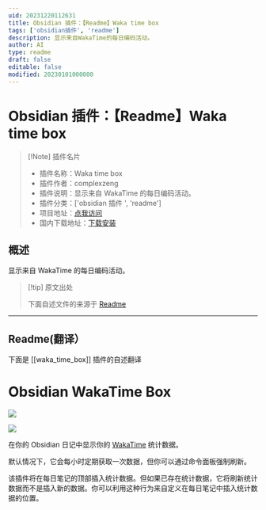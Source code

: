 ```yaml
---
uid: 20231220112631
title: Obsidian 插件：【Readme】Waka time box
tags: ['obsidian插件', 'readme']
description: 显示来自WakaTime的每日编码活动。
author: AI
type: readme
draft: false
editable: false
modified: 20230101000000
---
```


# Obsidian 插件：【Readme】Waka time box

> [!Note] 插件名片
> - 插件名称：Waka time box
> - 插件作者：complexzeng
> - 插件说明：显示来自 WakaTime 的每日编码活动。
> - 插件分类：['obsidian 插件 ', 'readme']
> - 项目地址：[点我访问](https://github.com/simonla/obsidian_waka_box)
> - 国内下载地址：[下载安装](https://pkmer.cn/products/plugin/pluginMarket/?waka_time_box)

## 概述

显示来自 WakaTime 的每日编码活动。

> [!tip] 原文出处
>
>下面自述文件的来源于 [Readme](https://ghproxy.net/https://raw.githubusercontent.com/simonla/obsidian_waka_box/master/README.md)

---

## Readme(翻译）

下面是 [[waka_time_box]] 插件的自述翻译

# Obsidian WakaTime Box

![](https://cdn.pkmer.cn/covers/waka_time_box_2_0.webp!pkmer)

![](https://cdn.pkmer.cn/covers/waka_time_box_2_1.webp!pkmer)

在你的 Obsidian 日记中显示你的 [WakaTime](https://wakatime.com/) 统计数据。

默认情况下，它会每小时定期获取一次数据，但你可以通过命令面板强制刷新。

该插件将在每日笔记的顶部插入统计数据。但如果已存在统计数据，它将刷新统计数据而不是插入新的数据。你可以利用这种行为来自定义在每日笔记中插入统计数据的位置。
